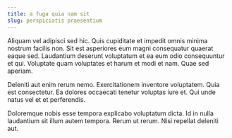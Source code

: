 ```yaml
---
title: a fuga quia nam sit
slug: perspiciatis praesentium
---
```


Aliquam vel adipisci sed hic. Quis cupiditate et impedit omnis minima nostrum facilis non. Sit est asperiores eum magni consequatur quaerat eaque sed. Laudantium deserunt voluptatum et ea eum odio consequuntur et qui. Voluptate quam voluptates et harum et modi et nam. Quae sed aperiam.

Deleniti aut enim rerum nemo. Exercitationem inventore voluptatem. Quia est consectetur. Ea dolores occaecati tenetur voluptas iure et. Qui unde natus vel et et perferendis.

Doloremque nobis esse tempora explicabo voluptatum dicta. Id in nulla laudantium sit illum autem tempora. Rerum ut rerum. Nisi repellat deleniti aut.
